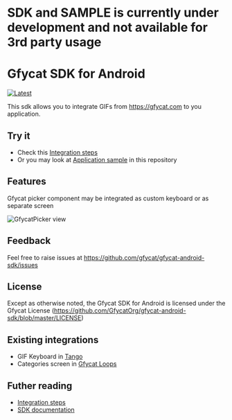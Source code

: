 # SDK and SAMPLE is currently under development and not available for 3rd party usage #

# Gfycat SDK for Android
 [ ![Latest](https://api.bintray.com/packages/gfycat/maven/gfycat-keyboard/images/download.svg) ](https://bintray.com/gfycat/maven/gfycat-keyboard/_latestVersion)

This sdk allows you to integrate GIFs from https://gfycat.com to you application.

## Try it
 * Check this [Integration steps](http://developers.gfycat.com/androidsdk/#integration-steps)
 * Or you may look at [Application sample](http://developers.gfycat.com/androidsdk) in this repository

## Features
Gfycat picker component may be integrated as custom keyboard or as separate screen

![GfycatPicker view](https://thumbs.gfycat.com/AdolescentChubbyGecko-size_restricted.gif "How it is look like")

## Feedback
Feel free to raise issues at https://github.com/gfycat/gfycat-android-sdk/issues

## License
Except as otherwise noted, the Gfycat SDK for Android is licensed under the Gfycat License
(https://github.com/GfycatOrg/gfycat-android-sdk/blob/master/LICENSE)

## Existing integrations
 * GIF Keyboard in [Tango](https://play.google.com/store/apps/details?id=com.sgiggle.production)
 * Categories screen in [Gfycat Loops](https://play.google.com/store/apps/details?id=com.gfycat)

## Futher reading
 * [Integration steps](http://developers.gfycat.com/androidsdk/#integration-steps)
 * [SDK documentation](http://developers.gfycat.com/androidsdk)
